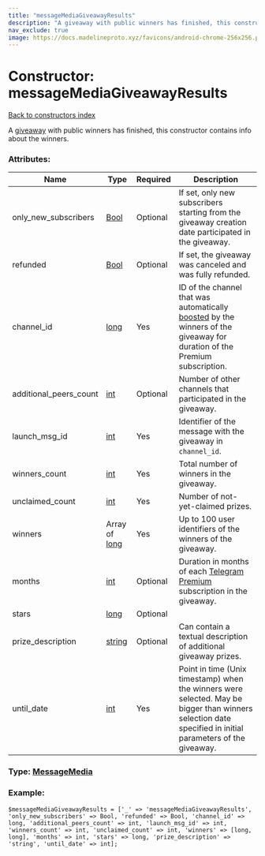 ```yaml
---
title: "messageMediaGiveawayResults"
description: "A giveaway with public winners has finished, this constructor contains info about the winners."
nav_exclude: true
image: https://docs.madelineproto.xyz/favicons/android-chrome-256x256.png
---
```

# Constructor: messageMediaGiveawayResults  
[Back to constructors index](/API_docs/constructors/index.html)



A [giveaway](https://core.telegram.org/api/giveaways) with public winners has finished, this constructor contains info about the winners.

### Attributes:

| Name     |    Type       | Required | Description |
|----------|---------------|----------|-------------|
|only\_new\_subscribers|[Bool](/API_docs/types/Bool.html) | Optional|If set, only new subscribers starting from the giveaway creation date participated in the giveaway.|
|refunded|[Bool](/API_docs/types/Bool.html) | Optional|If set, the giveaway was canceled and was fully refunded.|
|channel\_id|[long](/API_docs/types/long.html) | Yes|ID of the channel that was automatically [boosted](https://core.telegram.org/api/boost) by the winners of the giveaway for duration of the Premium subscription.|
|additional\_peers\_count|[int](/API_docs/types/int.html) | Optional|Number of other channels that participated in the giveaway.|
|launch\_msg\_id|[int](/API_docs/types/int.html) | Yes|Identifier of the message with the giveaway in `channel_id`.|
|winners\_count|[int](/API_docs/types/int.html) | Yes|Total number of winners in the giveaway.|
|unclaimed\_count|[int](/API_docs/types/int.html) | Yes|Number of not-yet-claimed prizes.|
|winners|Array of [long](/API_docs/types/long.html) | Yes|Up to 100 user identifiers of the winners of the giveaway.|
|months|[int](/API_docs/types/int.html) | Optional|Duration in months of each [Telegram Premium](https://core.telegram.org/api/premium) subscription in the giveaway.|
|stars|[long](/API_docs/types/long.html) | Optional|
|prize\_description|[string](/API_docs/types/string.html) | Optional|Can contain a textual description of additional giveaway prizes.|
|until\_date|[int](/API_docs/types/int.html) | Yes|Point in time (Unix timestamp) when the winners were selected. May be bigger than winners selection date specified in initial parameters of the giveaway.|



### Type: [MessageMedia](/API_docs/types/MessageMedia.html)


### Example:

```
$messageMediaGiveawayResults = ['_' => 'messageMediaGiveawayResults', 'only_new_subscribers' => Bool, 'refunded' => Bool, 'channel_id' => long, 'additional_peers_count' => int, 'launch_msg_id' => int, 'winners_count' => int, 'unclaimed_count' => int, 'winners' => [long, long], 'months' => int, 'stars' => long, 'prize_description' => 'string', 'until_date' => int];
```  
